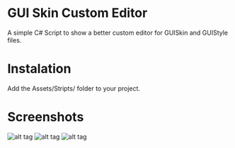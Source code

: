 # GUI Skin Custom Editor
A simple C# Script to show a better custom editor for GUISkin and GUIStyle files.

# Instalation
Add the Assets/Stripts/ folder to your project.

# Screenshots
![alt tag](https://dl.dropboxusercontent.com/u/7064342/Images/GuiSkinEditor01.png)
![alt tag](https://dl.dropboxusercontent.com/u/7064342/Images/GuiSkinEditor02.png)
![alt tag](https://dl.dropboxusercontent.com/u/7064342/Images/GuiSkinEditor03.png)

